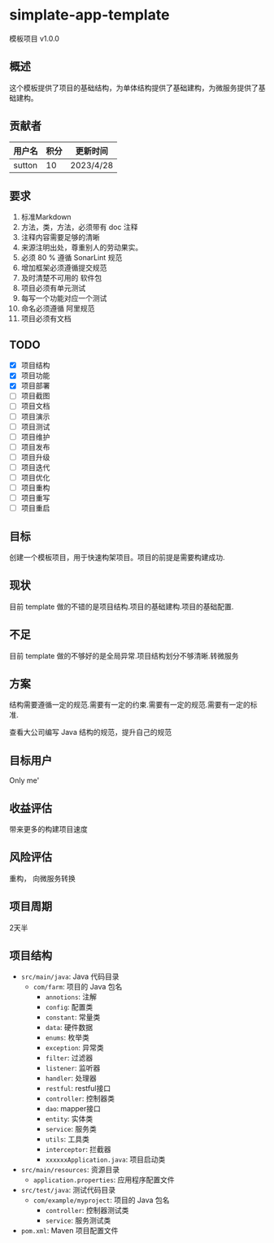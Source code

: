 # simplate-app-template

模板项目 v1.0.0

## 概述

这个模板提供了项目的基础结构，为单体结构提供了基础建构，为微服务提供了基础建构。

## 贡献者

| 用户名    | 积分  | 更新时间      |
|--------|-----|-----------|
| sutton | 10  | 2023/4/28 |

## 要求

1. 标准Markdown
2. 方法，类，方法，必须带有 doc 注释
3. 注释内容需要足够的清晰
4. 来源注明出处，尊重别人的劳动果实。
5. 必须 80 % 遵循 SonarLint 规范
6. 增加框架必须遵循提交规范
7. 及时清楚不可用的 软件包
8. 项目必须有单元测试
9. 每写一个功能对应一个测试
10. 命名必须遵循 阿里规范
11. 项目必须有文档

## TODO

- [x] 项目结构
- [x] 项目功能
- [x] 项目部署
- [ ] 项目截图
- [ ] 项目文档
- [ ] 项目演示
- [ ] 项目测试
- [ ] 项目维护
- [ ] 项目发布
- [ ] 项目升级
- [ ] 项目迭代
- [ ] 项目优化
- [ ] 项目重构
- [ ] 项目重写
- [ ] 项目重启

## 目标

创建一个模板项目，用于快速构架项目。项目的前提是需要构建成功.

## 现状

目前 template 做的不错的是项目结构.项目的基础建构.项目的基础配置.

## 不足

目前 template 做的不够好的是全局异常.项目结构划分不够清晰.转微服务

## 方案

结构需要遵循一定的规范.需要有一定的约束.需要有一定的规范.需要有一定的标准.

查看大公司编写 Java 结构的规范，提升自己的规范

## 目标用户

Only me'

## 收益评估

带来更多的构建项目速度

## 风险评估

重构， 向微服务转换

## 项目周期

2天半

##       

## 项目结构

- `src/main/java`: Java 代码目录
    - `com/farm`: 项目的 Java 包名
        - `annotions`: 注解
        - `config`: 配置类
        - `constant`: 常量类
        - `data`: 硬件数据
        - `enums`: 枚举类
        - `exception`: 异常类
        - `filter`: 过滤器
        - `listener`: 监听器
        - `handler`: 处理器
        - `restful`: restful接口
        - `controller`: 控制器类
        - `dao`: mapper接口
        - `entity`: 实体类
        - `service`: 服务类
        - `utils`: 工具类
        - `interceptor`: 拦截器
        - `xxxxxxApplication.java`: 项目启动类
- `src/main/resources`: 资源目录
    - `application.properties`: 应用程序配置文件
- `src/test/java`: 测试代码目录
    - `com/example/myproject`: 项目的 Java 包名
        - `controller`: 控制器测试类
        - `service`: 服务测试类
- `pom.xml`: Maven 项目配置文件


